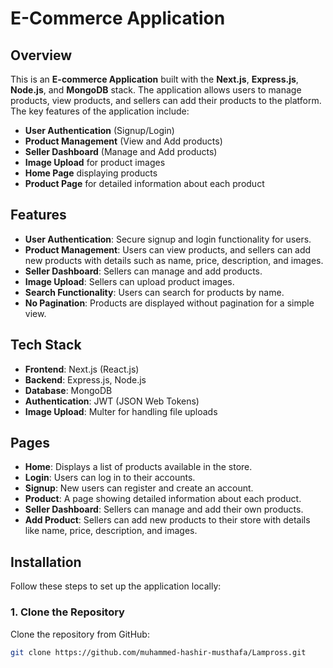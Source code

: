 # **E-Commerce Application**

## **Overview**

This is an **E-commerce Application** built with the **Next.js**, **Express.js**, **Node.js**, and **MongoDB** stack. The application allows users to manage products, view products, and sellers can add their products to the platform. The key features of the application include:

- **User Authentication** (Signup/Login)
- **Product Management** (View and Add products)
- **Seller Dashboard** (Manage and Add products)
- **Image Upload** for product images
- **Home Page** displaying products
- **Product Page** for detailed information about each product

## **Features**

- **User Authentication**: Secure signup and login functionality for users.
- **Product Management**: Users can view products, and sellers can add new products with details such as name, price, description, and images.
- **Seller Dashboard**: Sellers can manage and add products.
- **Image Upload**: Sellers can upload product images.
- **Search Functionality**: Users can search for products by name.
- **No Pagination**: Products are displayed without pagination for a simple view.

## **Tech Stack**

- **Frontend**: Next.js (React.js)
- **Backend**: Express.js, Node.js
- **Database**: MongoDB
- **Authentication**: JWT (JSON Web Tokens)
- **Image Upload**: Multer for handling file uploads

## **Pages**

- **Home**: Displays a list of products available in the store.
- **Login**: Users can log in to their accounts.
- **Signup**: New users can register and create an account.
- **Product**: A page showing detailed information about each product.
- **Seller Dashboard**: Sellers can manage and add their own products.
- **Add Product**: Sellers can add new products to their store with details like name, price, description, and images.

## **Installation**

Follow these steps to set up the application locally:

### 1. **Clone the Repository**

Clone the repository from GitHub:

```bash
git clone https://github.com/muhammed-hashir-musthafa/Lampross.git
```
